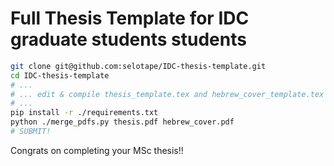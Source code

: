 # Full Thesis Template for IDC graduate students students

```bash
git clone git@github.com:selotape/IDC-thesis-template.git
cd IDC-thesis-template
# ...
# ... edit & compile thesis_template.tex and hebrew_cover_template.tex
# ...
pip install -r ./requirements.txt
python ./merge_pdfs.py thesis.pdf hebrew_cover.pdf
# SUBMIT!
```

Congrats on completing your MSc thesis!!